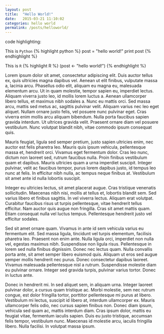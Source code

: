 ```yaml
---
layout: post
title:  "Hello World!"
date:   2015-03-21 11:10:02
categories: hello world
permalink: /posts/helloworld/
---
```


code highlighting:

This is <code>Python</code>
{% highlight python %}
post = "hello world!"
print post
{% endhighlight %}

This is <code>R</code>
{% highlight R %}
(post <- "hello world!")
{% endhighlight %}



Lorem ipsum dolor sit amet, consectetur adipiscing elit. Duis auctor tellus ex, quis ultricies magna dapibus vel. Aenean ut elit finibus, vulputate massa a, lacinia arcu. Phasellus odio elit, aliquam eu magna eu, malesuada elementum arcu. Ut in quam molestie, tempor sapien eu, imperdiet lectus. Aliquam viverra justo leo, id mollis lorem luctus a. Aenean ullamcorper libero tellus, et maximus nibh sodales a. Nunc eu mattis orci. Sed massa arcu, mattis sed metus ac, sagittis pulvinar velit. Aliquam varius nec leo eget aliquet. Nullam ornare justo felis, vel posuere nunc pulvinar eget. Cras viverra enim mollis arcu aliquam bibendum. Nulla porta faucibus sapien gravida interdum. Ut ultrices gravida velit. Praesent ornare diam vel posuere vestibulum. Nunc volutpat blandit nibh, vitae commodo ipsum consequat quis.

Mauris feugiat, ligula sed semper pretium, justo sapien ultricies enim, nec auctor est felis pharetra leo. Mauris quis ipsum vehicula, pellentesque massa et, hendrerit orci. Vivamus eget fermentum dolor. Cras leo nunc, dictum non laoreet sed, rutrum faucibus nulla. Proin finibus vestibulum quam et dapibus. Mauris ultricies quam a urna imperdiet suscipit. Integer pulvinar, velit ac faucibus tempor, purus lorem dapibus justo, id tempus leo nunc at felis. In efficitur nibh nulla, ac tempus neque finibus at. Vestibulum sit amet ante id nulla lobortis suscipit.

Integer eu ultricies lectus, sit amet placerat augue. Cras tristique venenatis sollicitudin. Maecenas nibh nisi, mollis at tellus et, lobortis blandit sem. Sed varius libero et finibus sagittis. In vel viverra lectus. Aliquam erat volutpat. Curabitur faucibus risus ut turpis pellentesque, vitae hendrerit tellus efficitur. Nam auctor quis augue non fringilla. Cras sit amet mattis quam. Etiam consequat nulla vel luctus tempus. Pellentesque hendrerit justo vel efficitur sodales.

Sed sit amet ornare quam. Vivamus in ante id sem vehicula varius eu fermentum elit. Sed massa ligula, tincidunt vel turpis elementum, facilisis pharetra leo. Praesent non enim ante. Nulla ligula orci, imperdiet non nulla vel, egestas maximus nibh. Suspendisse non ligula risus. Pellentesque in lorem sed nulla finibus dignissim. Donec nec lectus quam. Nulla convallis porta ante, sit amet semper libero euismod quis. Aliquam ut eros sed augue semper mollis hendrerit nec purus. Donec consectetur dapibus laoreet. Vivamus malesuada pellentesque nisl a rutrum. Suspendisse molestie diam eu pulvinar ornare. Integer sed gravida turpis, pulvinar varius tortor. Donec in luctus ante.

Donec in hendrerit mi. In sed aliquet sem, in aliquam urna. Integer laoreet pulvinar dolor, a cursus quam tristique ac. Morbi molestie, sem nec rutrum congue, est dolor fringilla tortor, porttitor pellentesque mi purus at libero. Vestibulum mi lectus, suscipit id libero at, interdum ullamcorper ex. Mauris ullamcorper felis odio, nec cursus sapien finibus non. Donec diam ipsum, vehicula sed quam ac, mattis interdum diam. Cras ipsum dolor, mattis eu feugiat vitae, fermentum iaculis sapien. Duis eu justo tristique, accumsan felis tempor, vestibulum nunc. Maecenas id molestie arcu, iaculis fringilla libero. Nulla facilisi. In volutpat massa ipsum. 

